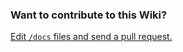 ### Want to contribute to this Wiki?

[Edit `/docs` files and send a pull request.](https://github.com/infinityoneframework/infinityone-electron/tree/master/docs)
